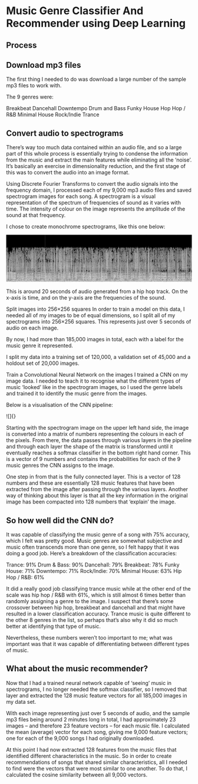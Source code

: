 # Music Genre Classifier And Recommender using Deep Learning

## Process



## Download mp3 files
The first thing I needed to do was download a large number of the sample mp3 files to work with.

The 9 genres were:

Breakbeat
Dancehall
Downtempo
Drum and Bass
Funky House
Hop Hop / R&B
Minimal House
Rock/Indie
Trance


## Convert audio to spectrograms
There’s way too much data contained within an audio file, and so a large part of this whole process is essentially trying to condense the information from the music and extract the main features while eliminating all the ‘noise’. It’s basically an exercise in dimensionality reduction, and the first stage of this was to convert the audio into an image format.

Using Discrete Fourier Transforms to convert the audio signals into the frequency domain, I processed each of my 9,000 mp3 audio files and saved spectrogram images for each song. A spectrogram is a visual representation of the spectrum of frequencies of sound as it varies with time. The intensity of colour on the image represents the amplitude of the sound at that frequency.

I chose to create monochrome spectrograms, like this one below:

![](https://github.com/man007yadav/Music-Classifier-and-Recommender/blob/master/image/spectro.jpg)

This is around 20 seconds of audio generated from a hip hop track. On the x-axis is time, and on the y-axis are the frequencies of the sound.

Split images into 256×256 squares
In order to train a model on this data, I needed all of my images to be of equal dimensions, so I split all of my spectrograms into 256×256 squares. This represents just over 5 seconds of audio on each image.



By now, I had more than 185,000 images in total, each with a label for the music genre it represented.

I split my data into a training set of 120,000, a validation set of 45,000 and a holdout set of 20,000 images.

Train a Convolutional Neural Network on the images
I trained a CNN on my image data. I needed to teach it to recognise what the different types of music ‘looked’ like in the spectrogram images, so I used the genre labels and trained it to identify the music genre from the images.

Below is a visualisation of the CNN pipeline:

![]{}


Starting with the spectrogram image on the upper left hand side, the image is converted into a matrix of numbers representing the colours in each of the pixels. From there, the data passes through various layers in the pipeline and through each layer the shape of the matrix is transformed until it eventually reaches a softmax classifier in the bottom right hand corner. This is a vector of 9 numbers and contains the probabilities for each of the 9 music genres the CNN assigns to the image.

One step in from that is the fully connected layer. This is a vector of 128 numbers and these are essentially 128 music features that have been extracted from the image after passing through the various layers. Another way of thinking about this layer is that all the key information in the original image has been compacted into 128 numbers that ‘explain’ the image.

## So how well did the CNN do?

It was capable of classifying the music genre of a song with 75% accuracy, which I felt was pretty good. Music genres are somewhat subjective and music often transcends more than one genre, so I felt happy that it was doing a good job. Here’s a breakdown of the classification accuracies:

Trance: 91%
Drum & Bass: 90%
Dancehall: 79%
Breakbeat: 78%
Funky House: 71%
Downtempo: 71%
Rock/Indie: 70%
Minimal House: 63%
Hip Hop / R&B: 61%

It did a really good job classifying trance music while at the other end of the scale was hip hop / R&B with 61%, which is still almost 6 times better than randomly assigning a genre to the image. I suspect that there’s some crossover between hip hop, breakbeat and dancehall and that might have resulted in a lower classification accuracy. Trance music is quite different to the other 8 genres in the list, so perhaps that’s also why it did so much better at identifying that type of music.

Nevertheless, these numbers weren’t too important to me; what was important was that it was capable of differentiating between different types of music.

## What about the music recommender?

Now that I had a trained neural network capable of ‘seeing’ music in spectrograms, I no longer needed the softmax classifier, so I removed that layer and extracted the 128 music feature vectors for all 185,000 images in my data set.

With each image representing just over 5 seconds of audio, and the sample mp3 files being around 2 minutes long in total, I had approximately 23 images – and therefore 23 feature vectors – for each music file. I calculated the mean (average) vector for each song, giving me 9,000 feature vectors; one for each of the 9,000 songs I had originally downloaded.


At this point I had now extracted 128 features from the music files that identified different characteristics in the music. So in order to create recommendations of songs that shared similar characteristics, all I needed to find were the vectors that were most similar to one another. To do that, I calculated the cosine similarity between all 9,000 vectors.
